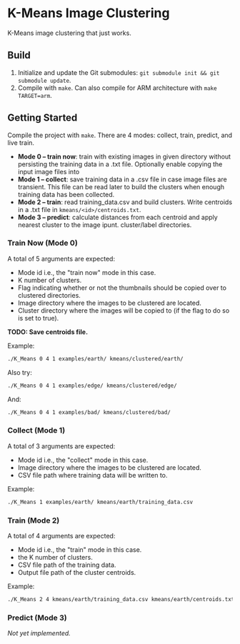 # K-Means Image Clustering
K-Means image clustering that just works.
## Build
1. Initialize and update the Git submodules: `git submodule init && git submodule update`.
2. Compile with `make`. Can also compile for ARM architecture with `make TARGET=arm`.
## Getting Started
Compile the project with `make`. There are 4 modes: collect, train, predict, and live train.
 - **Mode 0 – train now**: train with existing images in given directory without persisting the training data in a .txt file. Optionally enable copying the input image files into 
 - **Mode 1 – collect**: save training data in a .csv file in case image files are transient. This file can be read later to build the clusters when enough training data has been collected.
 - **Mode 2 – train**: read training_data.csv and build clusters. Write centroids in a .txt file in `kmeans/<id>/centroids.txt`.
 - **Mode 3 – predict**: calculate distances from each centroid and apply nearest cluster to the image ipunt.
cluster/label directories.

### Train Now (Mode 0)

A total of 5 arguments are expected:
 - Mode id i.e., the "train now" mode in this case.
 - K number of clusters.
 - Flag indicating whether or not the thumbnails should be copied over to clustered directories.
 - Image directory where the images to be clustered are located.
 - Cluster directory where the images will be copied to (if the flag to do so is set to true).

**TODO: Save centroids file.**

Example:
```bash
./K_Means 0 4 1 examples/earth/ kmeans/clustered/earth/
```

Also try:
```bash
./K_Means 0 4 1 examples/edge/ kmeans/clustered/edge/
```

And:
```bash
./K_Means 0 4 1 examples/bad/ kmeans/clustered/bad/
```

### Collect (Mode 1)

A total of 3 arguments are expected:
 - Mode id i.e., the "collect" mode in this case.
 - Image directory where the images to be clustered are located.
 - CSV file path where training data will be written to.

 Example:
```bash
./K_Means 1 examples/earth/ kmeans/earth/training_data.csv
```

### Train (Mode 2)

A total of 4 arguments are expected:
 - Mode id i.e., the "train" mode in this case.
 - the K number of clusters.
 - CSV file path of the training data.
 - Output file path of the cluster centroids.

Example:
```bash
./K_Means 2 4 kmeans/earth/training_data.csv kmeans/earth/centroids.txt
```
### Predict (Mode 3)
_Not yet implemented._
